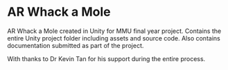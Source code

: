 # AR Whack a Mole
AR Whack a Mole created in Unity for MMU final year project.
Contains the entire Unity project folder including assets and source code.
Also contains documentation submitted as part of the project.

With thanks to Dr Kevin Tan for his support during the entire process.

